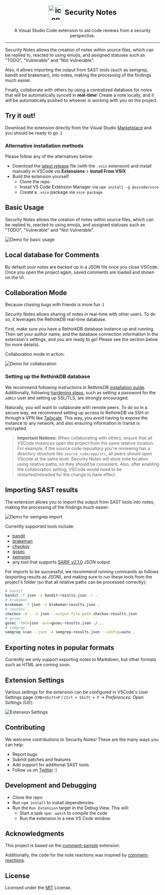<h1 align="center">
  <sub>
    <img src="resources/security_notes_logo.png" width="48" height="48" alt="icon">
  </sub>
  <sup>
    Security Notes
  </sup>
</h1>
<p align="center">
    A Visual Studio Code extension to aid code reviews from a security perspective.
</p>

---

Security Notes allows the creation of notes within source files, which can be replied to, reacted to using emojis, and assigned statuses such as "TODO", "Vulnerable" and "Not Vulnerable".

Also, it allows importing the output from SAST tools (such as semgrep, bandit and brakeman), into notes, making the processing of the findings much easier.

Finally, collaborate with others by using a centralized database for notes that will be automatically synced in **real-time**! Create a note locally, and it will be automatically pushed to whoever is working with you on the project.

## Try it out!

Download the extension directly from the Visual Studio [Marketplace](https://marketplace.visualstudio.com/items?itemName=refactor-security.security-notes) and you should be ready to go :)

### Alternative installation methods

Please follow any of the alternatives below:

- Download the [latest release](https://github.com/RefactorSecurity/vscode-security-notes/releases) file (with the `.vsix` extension) and install manually in VSCode via **Extensions** > **Install From VSIX**
- Build the extension yourself
  - Clone the repo
  - Install VS Code Extension Manager via `npm install -g @vscode/vsce`
  - Create a `.vsix` package via `vsce package`

## Basic Usage

Security Notes allows the creation of notes within source files, which can be replied to, reacted to using emojis, and assigned statuses such as "TODO", "Vulnerable" and "Not Vulnerable".

![Demo for basic usage](images/demo-basic-usage.gif)

## Local database for Comments

By default your notes are backed up in a JSON file once you close VSCode. Once you open the project again, saved comments are loaded and shown on the UI.

## Collaboration Mode

Because chasing bugs with friends is more fun :)

Security Notes allows sharing of notes in real-time with other users. To do so, it leverages the RethinkDB real-time database.

First, make sure you have a RethinkDB database instance up and running. Then set your author name, and the database connection information in the extension's settings, and you are ready to go! Please see the section below for more details).

Collaboration mode in action:

![Demo for collaboration](images/demo-collaboration.gif)

### Setting up the RethinkDB database

We recommend following instructions in RethinkDB [installation guide](https://rethinkdb.com/docs/install/). Additionally, following [hardening steps](https://rethinkdb.com/docs/security/#wrapper), such as setting a password for the `admin` user and setting up SSL/TLS, are strongly encouraged.

Naturally, you will want to collaborate with remote peers. To do so in a secure way, we recommend setting up access to RethinkDB via SSH or through a VPN like [Tailscale](http://tailscale.com). This way, you avoid having to expose the instance to any network, and also ensuring information in transit is encrypted.

> **Important Notices:** When collaborating with others, ensure that all VSCode instances open the project from the same relative location. For example, if the source code repository you're reviewing has a directory structure like `source_code/app/src`, all peers should open VScode at the same level. Security Notes will store note location using relative paths, so they should be consistent. Also, after enabling the collaboration setting, VSCode would need to be restarted/reloaded for the change to have effect.

## Importing SAST results

The extension allows you to import the output from SAST tools into notes, making the processing of the findings much easier:

![Demo for semgrep import](images/demo-semgrep-import.gif)

Currently supported tools include:

- [bandit](https://bandit.readthedocs.io/en/latest/)
- [brakeman](https://brakemanscanner.org/)
- [checkov](https://www.checkov.io/)
- [gosec](https://github.com/securego/gosec)
- [semgrep](https://semgrep.dev/)
- any tool that supports [SARIF v2.1.0](https://docs.oasis-open.org/sarif/sarif/v2.1.0/sarif-v2.1.0.html) JSON output

For imports to be successful, we recommend running commands as follows (exporting results as JSON), and making sure to run these tools from the project's folder (so that all relative paths can be processed correctly):

```bash
# bandit
bandit -f json -o bandit-results.json -r .
# brakeman
brakeman -f json -o brakeman-results.json .
# checkov
checkov -d . -o json --output-file-path checkov-results.json
# gosec
gosec -fmt=json -out=gosec-results.json ./...
# semgrep
semgrep scan --json -o semgrep-results.json --config=auto .
```

## Exporting notes in popular formats

Currently we only support exporting notes to Markdown, but other formats such as HTML are coming soon.

## Extension Settings

Various settings for the extension can be configured in VSCode's User Settings page (`CMD+Shift+P` / `Ctrl + Shift + P` -> _Preferences: Open Settings (UI)_):

![Extension Settings](images/settings.png)

## Contributing

We welcome contributions to Security Notes! These are the many ways you can help:

- Report bugs
- Submit patches and features
- Add support for additional SAST tools
- Follow us on [Twitter](https://twitter.com/refactorsec) :)

## Development and Debugging

- Clone the repo
- Run `npm install` to install dependencies
- Run the `Run Extension` target in the Debug View. This will:
  - Start a task `npm: watch` to compile the code
  - Run the extension in a new VS Code window

## Acknowledgments

This project is based on the [comment-sample](https://github.com/microsoft/vscode-extension-samples/tree/main/comment-sample) extension.

Additionally, the code for the note reactions was inspired by [comment-reactions](https://github.com/hacke2/vscode-extension-samples/tree/feat/comment-reactions).

## License

Licensed under the [MIT](LICENSE.md) License.
